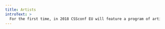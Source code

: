 ```yaml
---
title: Artists
introText: >
  For the first time, in 2018 CSSconf EU will feature a program of artists selected via our Call for Artists.
---
```

